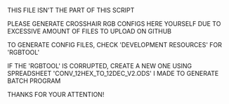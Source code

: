 THIS FILE ISN'T THE PART OF THIS SCRIPT

PLEASE GENERATE CROSSHAIR RGB CONFIGS HERE YOURSELF DUE TO EXCESSIVE AMOUNT OF FILES TO UPLOAD ON GITHUB

TO GENERATE CONFIG FILES, CHECK 'DEVELOPMENT RESOURCES' FOR 'RGBTOOL'

IF THE 'RGBTOOL' IS CORRUPTED, CREATE A NEW ONE USING SPREADSHEET 'CONV_12HEX_TO_12DEC_V2.ODS' I MADE TO GENERATE BATCH PROGRAM

THANKS FOR YOUR ATTENTION!
